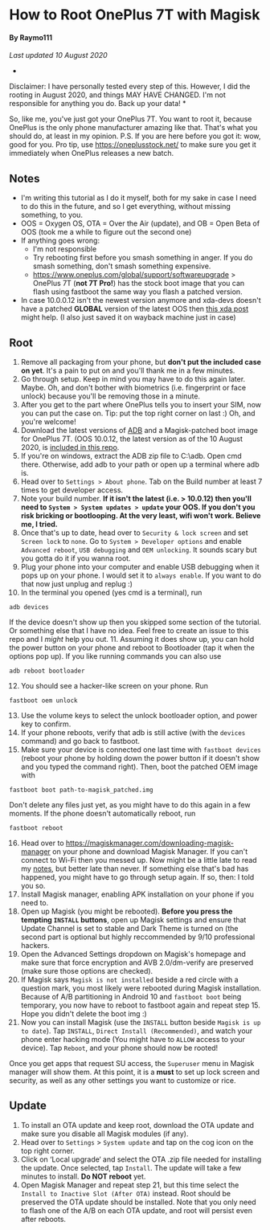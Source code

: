 # How to Root OnePlus 7T with Magisk
#### By Raymo111
*Last updated 10 August 2020*

*
Disclaimer: I have personally tested every step of this. However, I did the rooting in August 2020, and things MAY HAVE CHANGED. I'm not responsible for anything you do. Back up your data!
*

So, like me, you've just got your OnePlus 7T. You want to root it, because OnePlus is the only phone manufacturer amazing like that. That's what you should do, at least in my opinion. P.S. If you are here before you got it: wow, good for you. Pro tip, use https://oneplusstock.net/ to make sure you get it immediately when OnePlus releases a new batch.

## Notes
- I'm writing this tutorial as I do it myself, both for my sake in case I need to do this in the future, and so I get everything, without missing something, to you.
- OOS = Oxygen OS, OTA = Over the Air (update), and OB = Open Beta of OOS (took me a while to figure out the second one)
- If anything goes wrong:
  - I'm not responsible
  - Try rebooting first before you smash something in anger. If you do smash something, don't smash something expensive.
  - https://www.oneplus.com/global/support/softwareupgrade > OnePlus 7T (**not 7T Pro!**) has the stock boot image that you can flash using fastboot the same way you flash a patched version.
 - In case 10.0.0.12 isn't the newest version anymore and xda-devs doesn't have a patched **GLOBAL** version of the latest OOS then [this xda post](https://forum.xda-developers.com/showpost.php?p=81277507&postcount=613) might help. (I also just saved it on wayback machine just in case)

## Root
1. Remove all packaging from your phone, but **don't put the included case on yet**. It's a pain to put on and you'll thank me in a few minutes.
2. Go through setup. Keep in mind you may have to do this again later. Maybe. Oh, and don't bother with biometrics (i.e. fingerprint or face unlock) because you'll be removing those in a minute.
3. After you get to the part where OnePlus tells you to insert your SIM, now you can put the case on. Tip: put the top right corner on last :) Oh, and you're welcome!
4. Download the latest versions of [ADB](https://developer.android.com/studio/releases/platform-tools) and a Magisk-patched boot image for OnePlus 7T. (OOS 10.0.12, the latest version as of the 10 August 2020, is [included in this repo](https://github.com/Raymo111/oneplus-7t-root/raw/master/Magisk-patched%20OOS_10_0_12.img).
5. If you're on windows, extract the ADB zip file to C:\adb. Open cmd there. Otherwise, add adb to your path or open up a terminal where adb is.
6. Head over to `Settings > About phone`. Tab on the Build number at least 7 times to get developer access.
7. Note your build number. **If it isn't the latest (i.e. > 10.0.12) then you'll need to `System > System updates > update` your OOS. If you don't you risk bricking or bootlooping. At the very least, wifi won't work. Believe me, I tried.**
8. Once that's up to date, head over to `Security & lock screen` and set `Screen lock` to `none`. Go to `System > Developer options` and enable `Advanced reboot`, `USB debugging` and `OEM unlocking`. It sounds scary but you gotta do it if you wanna root.
9. Plug your phone into your computer and enable USB debugging when it pops up on your phone. I would set it to `always enable`. If you want to do that now just unplug and replug :)
10. In the terminal you opened (yes cmd is a terminal), run
```
adb devices
```
If the device doesn't show up then you skipped some section of the tutorial. Or something else that I have no idea. Feel free to create an issue to this repo and I *might* help you out.
11. Assuming it does show up, you can hold the power button on your phone and reboot to Bootloader (tap it when the options pop up). If you like running commands you can also use
```
adb reboot bootloader
```
12. You should see a hacker-like screen on your phone. Run
```
fastboot oem unlock
```
13. Use the volume keys to select the unlock bootloader option, and power key to confirm.
14. If your phone reboots, verify that adb is still active (with the `devices` command) and go back to fastboot.
15. Make sure your device is connected one last time with `fastboot devices` (reboot your phone by holding down the power button if it doesn't show and you typed the command right). Then, boot the patched OEM image with
```
fastboot boot path-to-magisk_patched.img
```
Don't delete any files just yet, as you might have to do this again in a few moments. If the phone doesn't automatically reboot, run
```
fastboot reboot
```
16. Head over to https://magiskmanager.com/downloading-magisk-manager on your phone and download Magisk Manager. If you can't connect to Wi-Fi then you messed up. Now might be a little late to read my [notes](#Notes), but better late than never. If something else that's bad has happened, you might have to go through setup again. If so, then: I told you so.
17. Install Magisk manager, enabling APK installation on your phone if you need to.
18. Open up Magisk (you might be rebooted). **Before you press the tempting `INSTALL` buttons**, open up Magisk settings and ensure that Update Channel is set to stable and Dark Theme is turned on (the second part is optional but highly reccommended by 9/10 professional hackers.
19. Open the Advanced Settings dropdown on Magisk's homepage and make sure that force encryption and AVB 2.0/dm-verify are preserved (make sure those options are checked).
20. If Magisk says `Magisk is not installed` beside a red circle with a question mark, you most likely were rebooted during Magisk installation. Because of A/B partitioning in Android 10 and `fastboot boot` being temporary, you now have to reboot to fastboot again and repeat step 15. Hope you didn't delete the boot img :)
21. Now you can install Magisk (use the `INSTALL` button beside `Magisk is up to date`). Tap `INSTALL`, `Direct Install (Recommended)`, and watch your phone enter hacking mode (You might have to `ALLOW` access to your device). Tap `Reboot`, and your phone should now be rooted!

Once you get apps that request SU access, the `Superuser` menu in Magisk manager will show them.
At this point, it is a **must** to set up lock screen and security, as well as any other settings you want to customize or rice.

## Update
1. To install an OTA update and keep root, download the OTA update and make sure you disable all Magisk modules (if any).
2. Head over to `Settings` > `System update` and tap on the cog icon on the top right corner.
3. Click on ‘Local upgrade‘ and select the OTA .zip file needed for installing the update. Once selected, tap `Install`. The update will take a few minutes to install. **Do NOT reboot** yet.
5. Open Magisk Manager and repeat step 21, but this time select the `Install to Inactive Slot (After OTA)` instead. Root should be preserved the OTA update should be installed. Note that you only need to flash one of the A/B on each OTA update, and root will persist even after reboots.
